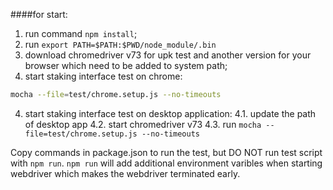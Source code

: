 ####for start:
1. run command `npm install`;
2. run `export PATH=$PATH:$PWD/node_module/.bin`
2. download chromedriver v73 for upk test and another version for your browser which need to be added  to system path;
3. start staking interface test on chrome:
```bash
mocha --file=test/chrome.setup.js --no-timeouts
```
4. start staking interface test on desktop application:
  4.1. update the path of desktop app
  4.2. start chromedriver v73
  4.3. run `mocha --file=test/chrome.setup.js --no-timeouts`




Copy commands in package.json to run the test, but DO NOT run test script with `npm run`. `npm run` will add additional environment varibles when starting webdriver which makes the webdriver terminated early.